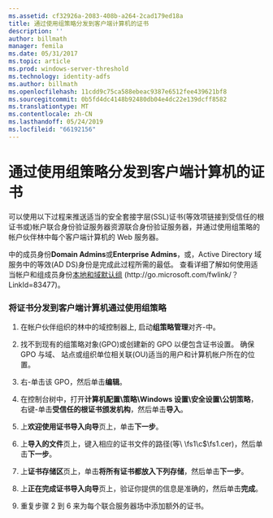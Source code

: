 ```yaml
---
ms.assetid: cf32926a-2083-408b-a264-2cad179ed18a
title: 通过使用组策略分发到客户端计算机的证书
description: ''
author: billmath
manager: femila
ms.date: 05/31/2017
ms.topic: article
ms.prod: windows-server-threshold
ms.technology: identity-adfs
ms.author: billmath
ms.openlocfilehash: 11cdd9c75ca588ebeac9387e6512fee439621bf8
ms.sourcegitcommit: 0b5fd4dc4148b92480db04e4dc22e139dcff8582
ms.translationtype: MT
ms.contentlocale: zh-CN
ms.lasthandoff: 05/24/2019
ms.locfileid: "66192156"
---
```

# <a name="distribute-certificates-to-client-computers-by-using-group-policy"></a>通过使用组策略分发到客户端计算机的证书


可以使用以下过程来推送适当的安全套接字层\(SSL\)证书\(等效项链接到受信任的根证书或\)帐户联合身份验证服务器资源联合身份验证服务器，并通过使用组策略的帐户伙伴林中每个客户端计算机的 Web 服务器。  
  
中的成员身份**Domain Admins**或**Enterprise Admins**，或，Active Directory 域服务中的等效\(AD DS\)身份是完成此过程所需的最低。  查看详细了解如何使用适当帐户和组成员身份[本地和域默认组](https://go.microsoft.com/fwlink/?LinkId=83477) \(http:\/\/go.microsoft.com\/fwlink\/？LinkId\=83477\)。   
  
### <a name="to-distribute-certificates-to-client-computers-by-using-group-policy"></a>将证书分发到客户端计算机通过使用组策略  
  
1.  在帐户伙伴组织的林中的域控制器上, 启动**组策略管理**对齐\-中。  
  
2.  找不到现有的组策略对象\(GPO\)或创建新的 GPO 以便包含证书设置。 确保 GPO 与域、 站点或组织单位相关联\(OU\)适当的用户和计算机帐户所在的位置。  
  
3.  右\-单击该 GPO，然后单击**编辑**。  
  
4.  在控制台树中，打开**计算机配置\\策略\\Windows 设置\\安全设置\\公钥策略**，右键\-单击**受信任的根证书颁发机构**，然后单击**导入**。  
  
5.  上**欢迎使用证书导入向导**页上，单击**下一步**。  
  
6.  上**导入的文件**页上，键入相应的证书文件的路径\(等\\ \\fs1\\c$\\fs1.cer\)，然后单击**下一步**。  
  
7.  上**证书存储区**页上，单击**将所有证书都放入下列存储**，然后单击**下一步**。  
  
8.  上**正在完成证书导入向导**页上，验证你提供的信息是准确的，然后单击**完成**。  
  
9. 重复步骤 2 到 6 来为每个联合服务器场中添加额外的证书。  
